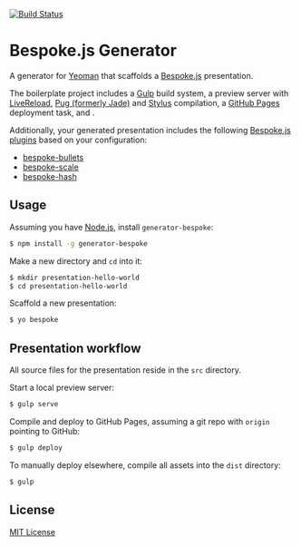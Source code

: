 [![Build Status](https://img.shields.io/travis/bespokejs/generator-bespoke/master.svg?style=flat-square)](http://travis-ci.org/bespokejs/generator-bespoke)

# Bespoke.js Generator

A generator for [Yeoman](http://yeoman.io) that scaffolds a [Bespoke.js](http://markdalgleish.com/projects/bespoke.js) presentation.

The boilerplate project includes a [Gulp](http://gulpjs.com) build system, a preview server with [LiveReload](http://livereload.com), [Pug (formerly Jade)](http://jade-lang.com) and [Stylus](http://stylus-lang.com/) compilation, a [GitHub Pages](http://pages.github.com) deployment task, and .

Additionally, your generated presentation includes the following [Bespoke.js plugins](https://github.com/markdalgleish/bespoke.js#plugins) based on your configuration:

 - [bespoke-bullets](https://github.com/markdalgleish/bespoke-bullets)
 - [bespoke-scale](https://github.com/markdalgleish/bespoke-scale)
 - [bespoke-hash](https://github.com/markdalgleish/bespoke-hash)

## Usage

Assuming you have [Node.js](http://nodejs.org), install `generator-bespoke`:
```bash
$ npm install -g generator-bespoke
```

Make a new directory and `cd` into it:
```bash
$ mkdir presentation-hello-world
$ cd presentation-hello-world
```

Scaffold a new presentation:
```bash
$ yo bespoke
```

## Presentation workflow

All source files for the presentation reside in the `src` directory.

Start a local preview server:
```bash
$ gulp serve
```

Compile and deploy to GitHub Pages, assuming a git repo with `origin` pointing to GitHub:
```bash
$ gulp deploy
```

To manually deploy elsewhere, compile all assets into the `dist` directory:
```bash
$ gulp
```

## License
[MIT License](http://markdalgleish.mit-license.org)
